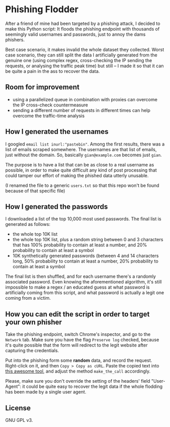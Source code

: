 # Phishing Flodder

After a friend of mine had been targeted by a phishing attack, I decided to make this Python script: It floods the phishing endpoint with thousands of seemingly valid usernames and passwords, just to annoy the dams phishers. 

Best case scenario, it makes invalid the whole dataset they  collected. Worst case scenario, they can still split the data I artificially generated from the genuine one (using complex regex, cross-checking the IP sending the requests, or analysing the traffic peak time) but still – I made it so that it can be quite a pain in the ass to recover the data.

## Room for improvement

- using a parallelized queue in combination with proxies can overcome the IP cross-check countermeasure
- sending a different number of requests in different times can help overcome the traffic-time analysis

## How I generated the usernames

I googled `email list inurl:"pastebin"`. Among the first results, there was a list of emails scraped somewhere. The usernames are that list of emails, just without the domain. So, basically `gian@example.com` becomes just `gian`.

The purpose is to have a list that can be as close to a real username as possible, in order to make quite difficult any kind of post processing that could tamper our effort of making the phished data utterly unusable.

(I renamed the file to a generic `users.txt` so that this repo won't be found because of that specific file)

## How I generated the passwords

I downloaded a list of the top 10,000 most used passwords. The final list is generated as follows:

- the whole top 10K list
- the whole top 10K list, plus a random string between 0 and 3 characters that has 100% probability to contain at least a number, and 20% probability to contain at least a symbol
- 10K synthetically generated passwords (between 4 and 14 characters long, 50% probability to contain at least a number, 20% probability to contain at least a symbol

The final list is then shuffled, and for each username there's a randomly associated password. Even knowing the aforementioned algorithm, it's still impossible to make a regex / an educated guess at what password is artificially coming from this script, and what password is actually a legit one coming from a victim.

## How you can edit the script in order to target your own phisher
Take the phishing endpoint, switch Chrome's inspector, and go to the `Network` tab. Make sure you have the flag `Preserve log` checked, because it's quite possible that the form will redirect to the legit website after capturing the credentials.

Put into the phishing form some __random__ data, and record the request. Right-click on it, and then `Copy > Copy as cURL`. Paste the copied text into [this awesome tool](https://curl.trillworks.com/), and adjust the method `make_the_call` accordingly.

Please, make sure you don't override the setting of the headers' field "User-Agent": it could be quite easy to recover the legit data if the whole flodding has been made by a single user agent.

## License

GNU GPL v3.